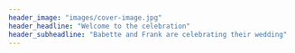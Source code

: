 ```yaml
---
header_image: "images/cover-image.jpg"
header_headline: "Welcome to the celebration"
header_subheadline: "Babette and Frank are celebrating their wedding"
---
```

